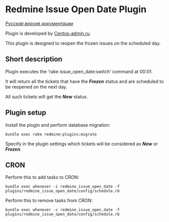 # Redmine Issue Open Date Plugin

*[Русская версия документации](README.ru.md)*

Plugin is developed by [Centos-admin.ru](http://centos-admin.ru/).

This plugin is designed to reopen the frozen issues on the scheduled day.

## Short description

Plugin executes the 'rake issue_open_date:switch' command at 00:01.

It will return all the tickets that have the _**Frozen**_ status and are scheduled to be reopened on the next day.

All such tickets will get the _**New**_ status.

## Plugin setup

Install the plugin and perform database migration:

```
bundle exec rake redmine:plugins:migrate
```

Specify in the plugin settings which tickets will be considered as _**New**_ or _**Frozen**_.


## CRON

Perform this to add tasks to CRON:

```
bundle exec whenever -i redmine_issue_open_date -f plugins/redmine_issue_open_date/config/schedule.rb
```

Perform this to remove tasks from CRON:

```
bundle exec whenever -c redmine_issue_open_date -f plugins/redmine_issue_open_date/config/schedule.rb
```

